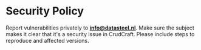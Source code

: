 # Security Policy
Report vulnerabilities privately to **info@datasteel.nl**.
Make sure the subject makes it clear that it's a security issue in CrudCraft.
Please include steps to reproduce and affected versions.

